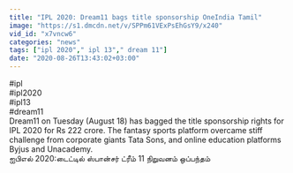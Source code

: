 ```yaml
---
title: "IPL 2020: Dream11 bags title sponsorship OneIndia Tamil"
image: "https://s1.dmcdn.net/v/SPPm61VExPsEhGsY9/x240"
vid_id: "x7vncw6"
categories: "news"
tags: ["ipl 2020"," ipl 13"," dream 11"]
date: "2020-08-26T13:43:02+03:00"
---
```

#ipl  <br>#ipl2020  <br>#ipl13  <br>#dream11  <br>Dream11 on Tuesday (August 18) has bagged the title sponsorship rights for IPL 2020 for Rs 222 crore. The fantasy sports platform overcame stiff challenge from corporate giants Tata Sons, and online education platforms Byjus and Unacademy.  <br>ஐபிஎல் 2020:டைட்டில் ஸ்பான்சர் ட்ரீம் 11 நிறுவனம் ஒப்பந்தம்
